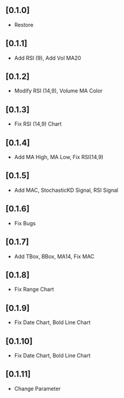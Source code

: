 ## [0.1.0]

* Restore

## [0.1.1]

* Add RSI (9), Add Vol MA20

## [0.1.2]

* Modify RSI (14,9), Volume MA Color

## [0.1.3]

* Fix RSI (14,9) Chart

## [0.1.4]

* Add MA High, MA Low, Fix RSI(14,9)

## [0.1.5]

* Add MAC, StochasticKD Signal, RSI Signal

## [0.1.6]

* Fix Bugs

## [0.1.7]

* Add TBox, BBox, MA14, Fix MAC

## [0.1.8]

* Fix Range Chart

## [0.1.9]

* Fix Date Chart, Bold Line Chart

## [0.1.10]

* Fix Date Chart, Bold Line Chart

## [0.1.11]

* Change Parameter